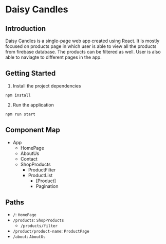 # Daisy Candles

##  Introduction

Daisy Candles is a single-page web app created using React. It is mostly focused on products page in which user is able to view all the products from firebase database. The products can be filtered as well. User is also able to naviagte to different pages in the app.


## Getting Started

1. Install the project dependencies
```shell
npm install
```

2. Run the application
```shell
npm run start
```

## Component Map

- App
    - HomePage
    - AboutUs
    - Contact
    - ShopProducts
        - ProductFilter
        - ProductList
            - [Product]
            - Pagination

## Paths

- `/`: `HomePage`
- `/products`: `ShopProducts`
    - `/products/filter`
- `/product/product-name`: `ProductPage`
- `/about`: `AboutUs`